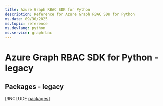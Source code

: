 ```yaml
---
title: Azure Graph RBAC SDK for Python
description: Reference for Azure Graph RBAC SDK for Python
ms.date: 09/30/2025
ms.topic: reference
ms.devlang: python
ms.service: graphrbac
---
```

# Azure Graph RBAC SDK for Python - legacy
## Packages - legacy
[!INCLUDE [packages](graph-rbac-index.md)]